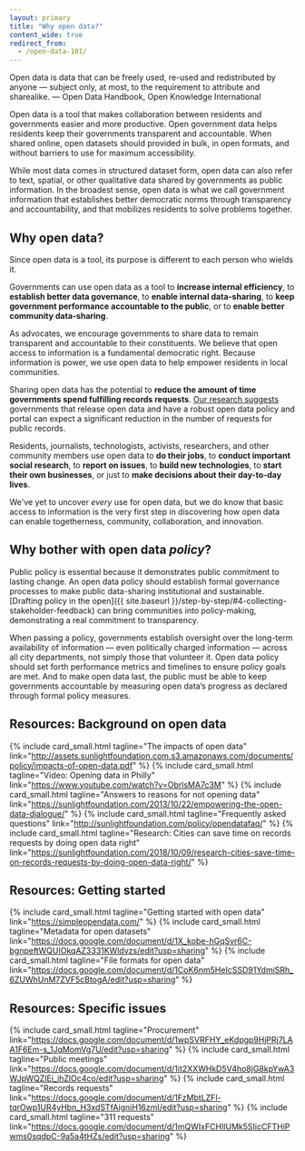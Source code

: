 ```yaml
---
layout: primary
title: "Why open data?"
content_wide: true
redirect_from:
  - /open-data-101/
---
```


<div class="testimonial-blockquote">
Open data is data that can be freely used, re-used and redistributed by anyone — subject only, at most, to the requirement to attribute and sharealike.
<span>— Open Data Handbook, Open Knowledge International</span>
</div>

Open data is a tool that makes collaboration between residents and governments easier and more productive. Open government data helps residents keep their governments transparent and accountable. When shared online, open datasets should provided in bulk, in open formats, and without barriers to use for maximum accessibility.

While most data comes in structured dataset form, open data can also refer to text, spatial, or other qualitative data shared by governments as public information. In the broadest sense, open data is what we call government information that establishes better democratic norms through transparency and accountability, and that mobilizes residents to solve problems together.

## Why open data?

Since open data is a tool, its purpose is different to each person who wields it.

Governments can use open data as a tool to **increase internal efficiency**, to **establish better data governance**, to **enable internal data-sharing**, to **keep government performance accountable to the public**, or to **enable better community data-sharing**.

As advocates, we encourage governments to share data to remain transparent and accountable to their constituents. We believe that open access to information is a fundamental democratic right. Because information is power, we use open data to help empower residents in local communities.

Sharing open data has the potential to **reduce the amount of time governments spend fulfilling records requests**. [Our research suggests](https://sunlightfoundation.com/2018/10/09/research-cities-save-time-on-records-requests-by-doing-open-data-right/) governments that release open data and have a robust open data policy and portal can expect a significant reduction in the number of requests for public records.

Residents, journalists, technologists, activists, researchers, and other community members use open data to **do their jobs**, to **conduct important social research**, to **report on issues**, to **build new technologies**, to **start their own businesses**, or just to **make decisions about their day-to-day lives**.

We've yet to uncover _every_ use for open data, but we do know that basic access to information is the very first step in discovering how open data can enable togetherness, community, collaboration, and innovation.


## Why bother with open data _policy_?

Public policy is essential because it demonstrates public commitment to lasting change. An open data policy should establish formal governance processes to make public data-sharing institutional and sustainable. [Drafting policy in the open]({{ site.baseurl }}/step-by-step/#4-collecting-stakeholder-feedback) can bring communities into policy-making, demonstrating a real commitment to transparency.

When passing a policy, governments establish oversight over the long-term availability of information — even politically charged information — across all city departments, not simply those that volunteer it. Open data policy should set forth performance metrics and timelines to ensure policy goals are met. And to make open data last, the public must be able to keep governments accountable by measuring open data’s progress as declared through formal policy measures.

## Resources: Background on open data

{% include card_small.html
 tagline="The impacts of open data"
 link="http://assets.sunlightfoundation.com.s3.amazonaws.com/documents/policy/impacts-of-open-data.pdf"
%}
{% include card_small.html
 tagline="Video: Opening data in Philly"
 link="https://www.youtube.com/watch?v=ObrlsMA7c3M"
%}
{% include card_small.html
 tagline="Answers to reasons for not opening data"
 link="https://sunlightfoundation.com/2013/10/22/empowering-the-open-data-dialogue/"
%}
{% include card_small.html
 tagline="Frequently asked questions"
 link="http://sunlightfoundation.com/policy/opendatafaq/"
%}
{% include card_small.html
 tagline="Research: Cities can save time on records requests by doing open data right"
 link="https://sunlightfoundation.com/2018/10/09/research-cities-save-time-on-records-requests-by-doing-open-data-right/"
%}


## Resources: Getting started

{% include card_small.html
 tagline="Getting started with open data"
 link="https://simpleopendata.com/"
%}
{% include card_small.html
 tagline="Metadata for open datasets"
 link="https://docs.google.com/document/d/1X_kobe-hGqSvr6C-bgnpeftWQUIOkqAZ3331KWldvzs/edit?usp=sharing"
%}
{% include card_small.html
 tagline="File formats for open data"
 link="https://docs.google.com/document/d/1CoK6nm5HeIcSSD91YdmiSRh_6ZUWhUnM7ZVF5cBtogA/edit?usp=sharing"
%}

## Resources: Specific issues

{% include card_small.html
 tagline="Procurement"
 link="https://docs.google.com/document/d/1wpSVRFHY_eKdpgp9HjPRj7LAA1F6Em-s_1JqMomVg7U/edit?usp=sharing"
%}
{% include card_small.html
 tagline="Public meetings"
 link="https://docs.google.com/document/d/1it2XXWHkD5V4ho8jG8kpYwA3WJpWQZlEi_ihZlOc4co/edit?usp=sharing"
%}
{% include card_small.html
 tagline="Records requests"
 link="https://docs.google.com/document/d/1FzMbtLZFl-tqrOwp1UR4yHbn_H3xdSTfAigniH16zmI/edit?usp=sharing"
%}
{% include card_small.html
 tagline="311 requests"
 link="https://docs.google.com/document/d/1mQWIxFCHIlUMk5SIicCFTHiPwms0sqdpC-9a5a4tHZs/edit?usp=sharing"
%}

<!-- ### The issues

{% include card.html
 image_src="none"
 tagline="Issue 1"
 link="https://www.youtube.com/watch?v=ObrlsMA7c3M"
%}
{% include card.html
 image_src="none"
 tagline="Issue 2"
 link="http://assets.sunlightfoundation.com.s3.amazonaws.com/documents/policy/impacts-of-open-data.pdf"
%}
{% include card.html
 image_src="none"
 tagline="Issue 3"
 link="http://sunlightfoundation.com/policy/opendatafaq/"
%}
{% include card.html
 image_src="none"
 tagline="Issue 3"
 link="https://docs.google.com/a/sunlightfoundation.com/document/d/17HOulBk4-2w3aaqJmY-eFuyomGScyv7nJyiCvYCHwx0/edit?usp=sharing"
%} -->

<!--
- [Video: Opening data in Philly](https://www.youtube.com/watch?v=ObrlsMA7c3M)
- [Impacts of open data](http://assets.sunlightfoundation.com.s3.amazonaws.com/documents/policy/impacts-of-open-data.pdf)
- [Frequently asked questions](http://sunlightfoundation.com/policy/opendatafaq/)
- [50+ reasons not to release open data](https://docs.google.com/a/sunlightfoundation.com/document/d/17HOulBk4-2w3aaqJmY-eFuyomGScyv7nJyiCvYCHwx0/edit?usp=sharing)
- Issue Briefing: Metadata
- Issue Briefing: 311 data
- [list out all of the issue briefings]
-->

<!-- Create table of contents -->
<script src="{{ site.baseurl }}/assets/js/create-toc-from-headings.js"></script>

<!-- TEMPORARY WORKAROUND -->
<script>
$('.testimonial-blockquote span')[0].innerHTML = '— <a href="http://opendatahandbook.org/guide/en/what-is-open-data/" target="_blank">Open Data Handbook</a>, Open Knowledge International'
</script>

